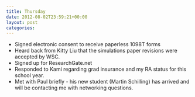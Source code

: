 ```yaml
---
title: Thursday
date: 2012-08-02T23:59:21+00:00
layout: post
categories:
---
```

  * Signed electronic consent to receive paperless 1098T forms
  * Heard back from Kitty Liu that the simulations paper revisions were accepted by WSC.
  * Signed up for ResearchGate.net
  * Responded to Kami regarding grad insurance and my RA status for this school year.
  * Met with Paul briefly - his new student (Martin Schilling) has arrived and will be contacting me with networking questions.
